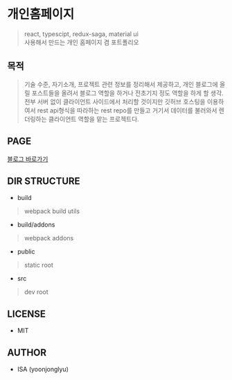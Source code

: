 # 개인홈페이지
> react, typescipt, redux-saga, material ui  
> 사용해서 만드는 개인 홈페이지 겸 포트폴리오

## 목적
> 기술 수준, 자기소개, 프로젝트 관련 정보를 정리해서 제공하고, 개인 블로그에 올릴 포스트들을 올려서 블로그 역할을 하거나 전초기지 정도 역할을 하게 할 생각.  
> 전부 서버 없이 클라이언트 사이드에서 처리할 것이지만 깃허브 호스팅을 이용하여서 rest api형식을 따라하는 rest repo를 만들고 거기서 데이터를 불러와서 렌더링하는 클라이언트 역할을 맡는 프로젝트다.

## PAGE
[블로그 바로가기](https://yoonjonglyu.github.io/myHome/ "myhome Link")
## DIR STRUCTURE
- build 
> webpack build utils
- build/addons
> webpack addons
- public
> static root
- src
> dev root

## LICENSE
- MIT

## AUTHOR
- ISA (yoonjonglyu)